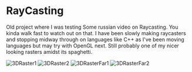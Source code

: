 # RayCasting
Old project where I was testing Some russian video on Raycasting. You kinda walk fast to watch out on that. I have been slowly making raycasters and stopping midway through on languages like C++ as I've been moving languages but may try with OpenGL next. Still probably one of my nicer looking rasters amidst its spaghetti.

![3DRaster1](https://github.com/Kingerthanu/RayCasting/assets/76754592/039fcd9b-f984-4cd1-bae4-c0d142ebce6e)
![3DRaster2](https://github.com/Kingerthanu/RayCasting/assets/76754592/a5473ce6-a789-43f7-8d93-8b47a2ea7eea)
![3DRasterFar1](https://github.com/Kingerthanu/RayCasting/assets/76754592/a4d532b6-684f-4b5d-bc23-bd8e73870a97)
![3DRasterFar2](https://github.com/Kingerthanu/RayCasting/assets/76754592/1bd47685-3b16-4ad6-8b45-6ee3219bca45)
